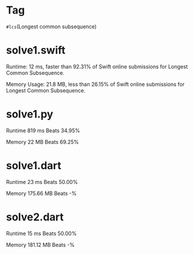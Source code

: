 # Tag

`#lcs`(Longest common subsequence)

# solve1.swift

Runtime: 12 ms, faster than 92.31% of Swift online submissions for Longest Common Subsequence.

Memory Usage: 21.8 MB, less than 26.15% of Swift online submissions for Longest Common Subsequence.

# solve1.py

Runtime 819 ms Beats 34.95%

Memory 22 MB Beats 69.25%

# solve1.dart

Runtime 23 ms Beats 50.00%

Memory 175.66 MB Beats -%

# solve2.dart

Runtime 15 ms Beats 50.00%

Memory 181.12 MB Beats -%
